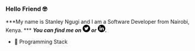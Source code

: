 ### Hello Friend 🤓

***My name is Stanley Ngugi and I am a Software Developer from Nairobi, Kenya. ***
***You can find me on [<img src="./001-twitter.svg" width="20px">](https://twitter.com/_pedi_gree_) or [<img src="./002-linkedin.svg" width="20px">](https://www.linkedin.com/in/stanley-ngugi-78a540106).***

- 🧰 Programming Stack


<!--
**chege99/chege99** is a ✨ _special_ ✨ repository because its `README.md` (this file) appears on your GitHub profile.

Here are some ideas to get you started:

- 🔭 I’m currently working on ...
- 🌱 I’m currently learning ...
- 👯 I’m looking to collaborate on ...
- 🤔 I’m looking for help with ...
- 💬 Ask me about ...
- 📫 How to reach me: ...
- 😄 Pronouns: ...
- ⚡ Fun fact: ...
-->
